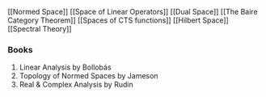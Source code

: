[[Normed Space]]
[[Space of Linear Operators]]
[[Dual Space]]
[[The Baire Category Theorem]]
[[Spaces of CTS functions]]
[[Hilbert Space]]
[[Spectral Theory]]

### Books
1. Linear Analysis by Bollobás
2. Topology of Normed Spaces by Jameson
3. Real & Complex Analysis by Rudin




